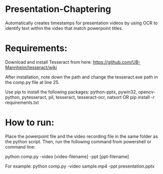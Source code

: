 # Presentation-Chaptering
Automatically creates timestamps for presentation videos by using OCR to identify text within the video that match powerpoint titles.

# Requirements:
Download and install Tesseract from here:
https://github.com/UB-Mannheim/tesseract/wiki

After installation, note down the path and change the tesseract.exe path in the comp.py file at line 25.

Use pip to install the following packages:
python-pptx, pywin32, opencv-python, pytesseract, pil, tesseract, tesseract-ocr, natsort
OR
pip install -r requirements.txt

# How to run:
Place the powerpoint file and the video recording file in the same folder as the python script. Then, run the following command from powershell or command line:

python comp.py -video [video-filename] -ppt [ppt-filename]

For example:
python comp.py -video sample.mp4 -ppt presentation.pptx
